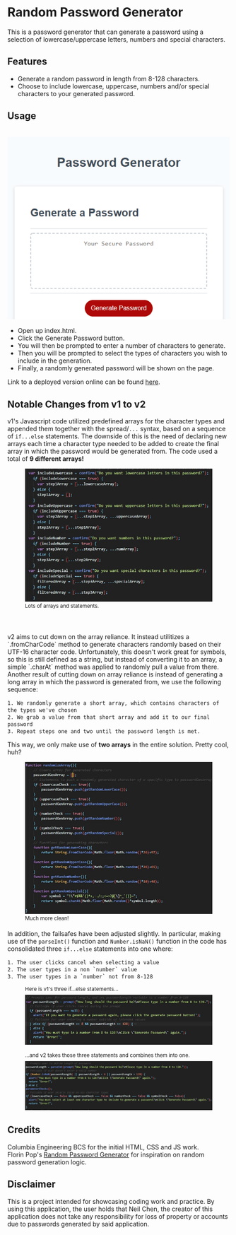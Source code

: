 # Random Password Generator

This is a password generator that can generate a password using a selection of lowercase/uppercase letters, numbers and special characters.

## Features

* Generate a random password in length from 8-128 characters.
* Choose to include lowercase, uppercase, numbers and/or special characters to your generated password.

## Usage
<br>
<img src="./v1/assets/gen_demo.gif">
<br>

* Open up index.html.
* Click the Generate Password button.
* You will then be prompted to enter a number of characters to generate.
* Then you will be prompted to select the types of characters you wish to include in the generation.
* Finally, a randomly generated password will be shown on the page.

Link to a deployed version online can be found <a href="https://inknsharps.github.io/password_generator/">here</a>.

## Notable Changes from v1 to v2

v1's Javascript code utilized predefined arrays for the character types and appended them together with the spread/`...` syntax, based on a sequence of `if...else` statements. The downside of this is the need of declaring new arrays each time a character type needed to be added to create the final array in which the password would be generated from. The code used a total of **9 different arrays!**

<figure>
  <img src="./assets/v1_logic.jpg">
  <figcaption><sup>Lots of arrays and statements.</sup></figcaption>
</figure>
<br>
<br>
v2 aims to cut down on the array reliance. It instead utilitizes a `.fromCharCode` method to generate characters randomly based on their UTF-16 character code. Unfortunately, this doesn't work great for symbols, so this is still defined as a string, but instead of converting it to an array, a simple `.charAt` method was applied to randomly pull a value from there. 
Another result of cutting down on array reliance is instead of generating a long array in which the password is generated from, we use the following sequence:
<br>

    1. We randomly generate a short array, which contains characters of the types we've chosen
    2. We grab a value from that short array and add it to our final password
    3. Repeat steps one and two until the password length is met.

This way, we only make use of **two arrays** in the entire solution. Pretty cool, huh?

<figure>
  <img src="./assets/v2_logic.jpg">
  <figcaption><sup>Much more clean!</sup></figcaption>
</figure>

In addition, the failsafes have been adjusted slightly. In particular, making use of the `parseInt()` function and `Number.isNaN()` function in the code has consolidated three `if...else` statements into one where:

    1. The user clicks cancel when selecting a value 
    2. The user types in a non `number` value
    3. The user types in a `number` not from 8-128

<figure>
    <figcaption><sup>Here is v1's three if...else statements...</sup></figcaption>
    <img src="./assets/v1_prompt_failsafe.jpg">
</figure>

<figure>
    <figcaption><sup>...and v2 takes those three statements and combines them into one.</sup></figcaption>
    <img src="./assets/v2_prompt_failsafe.jpg">
</figure>

## Credits

Columbia Engineering BCS for the initial HTML, CSS and JS work.
<br>
Florin Pop's <a href="https://codepen.io/FlorinPop17/pen/BaBePej">Random Password Generator</a> for inspiration on random password generation logic.

## Disclaimer

This is a project intended for showcasing coding work and practice. By using this application, the user holds that Neil Chen, the creator of this application does not take any responsibility for loss of property or accounts due to passwords generated by said application.